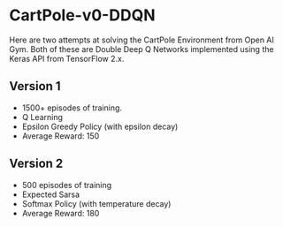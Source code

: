 # CartPole-v0-DDQN

Here are two attempts at solving the CartPole Environment from Open AI Gym. Both of these are Double Deep Q Networks implemented using the Keras API from TensorFlow 2.x.

## Version 1

- 1500+ episodes of training.
- Q Learning 
- Epsilon Greedy Policy (with epsilon decay)
- Average Reward: 150

## Version 2

- 500 episodes of training
- Expected Sarsa 
- Softmax Policy (with temperature decay)
- Average Reward: 180
